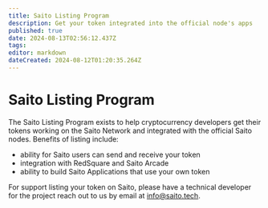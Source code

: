 ```yaml
---
title: Saito Listing Program
description: Get your token integrated into the official node's apps
published: true
date: 2024-08-13T02:56:12.437Z
tags: 
editor: markdown
dateCreated: 2024-08-12T01:20:35.264Z
---
```


# Saito Listing Program

The Saito Listing Program exists to help cryptocurrency developers get their tokens working on the Saito Network and integrated with the official Saito nodes. Benefits of listing include:

* ability for Saito users can send and receive your token
* integration with RedSquare and Saito Arcade
* ability to build Saito Applications that use your own token

For support listing your token on Saito, please have a technical developer for the project reach out to us by email at info@saito.tech.

